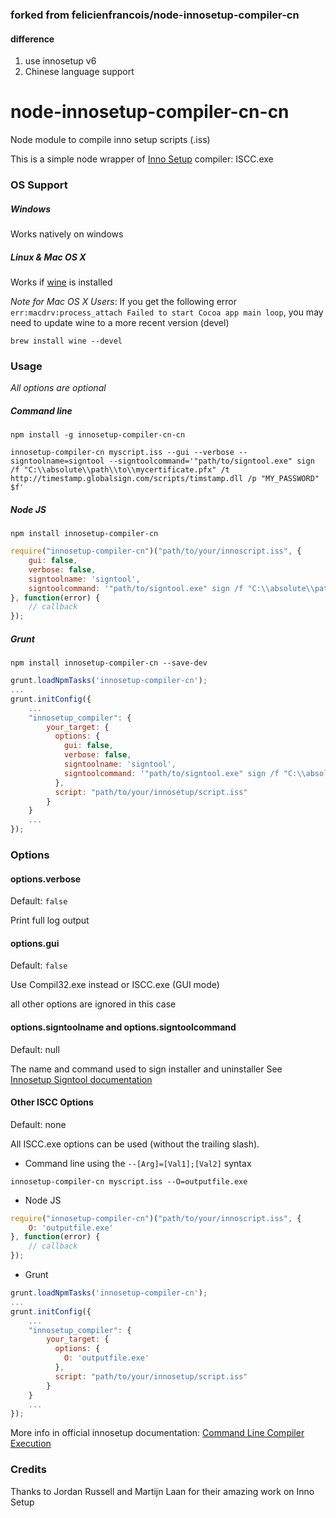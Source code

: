 ### forked from felicienfrancois/node-innosetup-compiler-cn
#### difference

1. use innosetup v6 
2. Chinese language support

node-innosetup-compiler-cn-cn
=======================

Node module to compile inno setup scripts (.iss)

This is a simple node wrapper of [Inno Setup](http://www.jrsoftware.org/isinfo.php) compiler: ISCC.exe

### OS Support

##### Windows

Works natively on windows

##### Linux & Mac OS X

Works if [wine](www.winehq.org) is installed

_Note for Mac OS X Users_:
If you get the following error `err:macdrv:process_attach Failed to start Cocoa app main loop`,
you may need to update wine to a more recent version (devel)
```
brew install wine --devel
```

### Usage

_All options are optional_

##### Command line

```shell
npm install -g innosetup-compiler-cn-cn
```

```shell
innosetup-compiler-cn myscript.iss --gui --verbose --signtoolname=signtool --signtoolcommand='"path/to/signtool.exe" sign /f "C:\\absolute\\path\\to\\mycertificate.pfx" /t http://timestamp.globalsign.com/scripts/timstamp.dll /p "MY_PASSWORD" $f'
```

##### Node JS

```shell
npm install innosetup-compiler-cn
```

```javascript
require("innosetup-compiler-cn")("path/to/your/innoscript.iss", {
    gui: false,
    verbose: false,
    signtoolname: 'signtool',
    signtoolcommand: '"path/to/signtool.exe" sign /f "C:\\absolute\\path\\to\\mycertificate.pfx" /t http://timestamp.globalsign.com/scripts/timstamp.dll /p "MY_PASSWORD" $f'
}, function(error) {
    // callback
});
```

##### Grunt

```shell
npm install innosetup-compiler-cn --save-dev
```

```javascript
grunt.loadNpmTasks('innosetup-compiler-cn');
...
grunt.initConfig({
    ...
    "innosetup_compiler": {
        your_target: {
          options: {
            gui: false,
            verbose: false,
            signtoolname: 'signtool',
            signtoolcommand: '"path/to/signtool.exe" sign /f "C:\\absolute\\path\\to\\mycertificate.pfx" /t http://timestamp.globalsign.com/scripts/timstamp.dll /p "MY_PASSWORD" $f'
          },
          script: "path/to/your/innosetup/script.iss"
        }
    }
    ...
});
```

### Options

#### options.verbose
Default: `false`

Print full log output

#### options.gui
Default: `false`

Use Compil32.exe instead or ISCC.exe (GUI mode)

all other options are ignored in this case

#### options.signtoolname and options.signtoolcommand
Default: null

The name and command used to sign installer and uninstaller
See [Innosetup Signtool documentation](http://www.jrsoftware.org/ishelp/index.php?topic=setup_signtool)

#### Other ISCC Options
Default: none

All ISCC.exe options can be used (without the trailing slash).

- Command line using the `--[Arg]=[Val1];[Val2]` syntax
```shell
innosetup-compiler-cn myscript.iss --O=outputfile.exe
```

- Node JS
```javascript
require("innosetup-compiler-cn")("path/to/your/innoscript.iss", {
    O: 'outputfile.exe'
}, function(error) {
    // callback
});
```

- Grunt
```javascript
grunt.loadNpmTasks('innosetup-compiler-cn');
...
grunt.initConfig({
    ...
    "innosetup_compiler": {
        your_target: {
          options: {
            O: 'outputfile.exe'
          },
          script: "path/to/your/innosetup/script.iss"
        }
    }
    ...
});
```

More info in official innosetup documentation: [Command Line Compiler Execution](http://www.jrsoftware.org/ishelp/index.php?topic=compilercmdline)

### Credits

Thanks to Jordan Russell and Martijn Laan for their amazing work on Inno Setup
